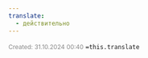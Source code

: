 ```yaml
---
translate:
  - действительно
---
```

<span style="font-size:12px; color:#888888;">Created: 31.10.2024 00:40</span>
 `=this.translate`